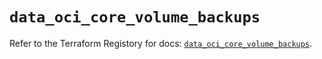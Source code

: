 # `data_oci_core_volume_backups`

Refer to the Terraform Registory for docs: [`data_oci_core_volume_backups`](https://registry.terraform.io/providers/oracle/oci/6.18.0/docs/data-sources/core_volume_backups).

